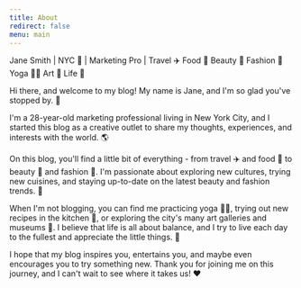 ```yaml
---
title: About
redirect: false
menu: main
---
```


Jane Smith | NYC 🗽 | Marketing Pro | Travel ✈️ Food 🍔 Beauty 💄 Fashion 👗 Yoga 🧘‍♀️ Art 🎨 Life 🌟

Hi there, and welcome to my blog! My name is Jane, and I'm so glad you've stopped by. 👋

I'm a 28-year-old marketing professional living in New York City, and I started this blog as a creative outlet to share my thoughts, experiences, and interests with the world. 🌎

On this blog, you'll find a little bit of everything - from travel ✈️ and food 🍔 to beauty 💄 and fashion 👗. I'm passionate about exploring new cultures, trying new cuisines, and staying up-to-date on the latest beauty and fashion trends. 💅

When I'm not blogging, you can find me practicing yoga 🧘‍♀️, trying out new recipes in the kitchen 🍳, or exploring the city's many art galleries and museums 🎨. I believe that life is all about balance, and I try to live each day to the fullest and appreciate the little things. 🌟

I hope that my blog inspires you, entertains you, and maybe even encourages you to try something new. Thank you for joining me on this journey, and I can't wait to see where it takes us! ❤️